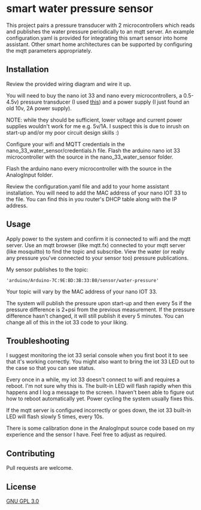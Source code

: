 # smart water pressure sensor

This project pairs a pressure transducer with 2 microcontrollers which reads and publishes the water pressure periodically to an mqtt server.  An example configuration.yaml is provided for integrating this smart sensor into home assistant.  Other smart home architectures can be supported by configuring the mqtt parameters appropriately.  

## Installation

Review the provided wiring diagram and wire it up.

You will need to buy the nano iot 33 and nano every microcontrollers, a 0.5-4.5v) pressure transducer (I used [this](https://www.amazon.com/gp/product/B07Z3LRN6M/ref=ppx_yo_dt_b_asin_title_o08_s00?ie=UTF8&psc=1)) and a power supply (I just found an old 10v, 2A power supply).  

NOTE: while they should be sufficient, lower voltage and current power supplies wouldn't work for me e.g. 5v/1A.  I suspect this is due to inrush on start-up and/or my poor circuit design skills :)

Configure your wifi and MQTT credentials in the nano_33_water_sensor/credentials.h file.  Flash the arduino nano iot 33 microcontroller with the source in the nano_33_water_sensor folder.  

Flash the arduino nano every microcontroller with the source in the AnalogInput folder.

Review the configuration.yaml file and add to your home assistant installation.  You will need to add the MAC address of your nano IOT 33 to the file.  You can find this in you router's DHCP table along with the IP address.

## Usage

Apply power to the system and confirm it is connected to wifi and the mqtt server.  Use an mqtt browser (like mqtt.fx) connected to your mqtt server (like mosquitto) to find the topic and subscribe.  View the water (or really any pressure you've connected to your sensor too) pressure publications. 

My sensor publishes to the topic:

```'arduino/Arduino-7C:9E:BD:3B:33:B0/sensor/water-pressure'```

Your topic will vary by the MAC address of your nano IOT 33.

The system will publish the pressure upon start-up and then every 5s if the pressure difference is 2+psi from the previous measurement.  If the pressure difference hasn't changed, it will still publish it every 5 minutes.  You can change all of this in the iot 33 code to your liking.

## Troubleshooting
I suggest monitoring the iot 33 serial console when you first boot it to see that it's working correctly.  You might also want to bring the iot 33 LED out to the case so that you can see status.

Every once in a while, my iot 33 doesn't connect to wifi and requires a reboot.  I'm not sure why this is.  The built-in LED will flash rapidly when this happens and I log a message to the screen.  I haven't been able to figure out how to reboot automatically yet.  Power cycling the system usually fixes this.

If the mqtt server is configured incorrectly or goes down, the iot 33 built-in LED will flash slowly 5 times, every 10s.  

There is some calibration done in the AnalogInput source code based on my experience and the sensor I have.  Feel free to adjust as required.

## Contributing
Pull requests are welcome.

## License
[GNU GPL 3.0](https://www.gnu.org/licenses/gpl-3.0.en.html)
